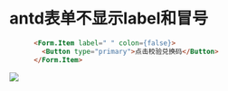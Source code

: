 # antd表单不显示label和冒号
```html
      <Form.Item label=" " colon={false}>
        <Button type="primary">点击校验兑换码</Button>
      </Form.Item>
```

![](https://img-blog.csdnimg.cn/20210716110607233.png?x-oss-process=image/watermark,type_ZmFuZ3poZW5naGVpdGk,shadow_10,text_aHR0cHM6Ly9ibG9nLmNzZG4ubmV0L3h1dG9uZ2Jhbw==,size_16,color_FFFFFF,t_70)